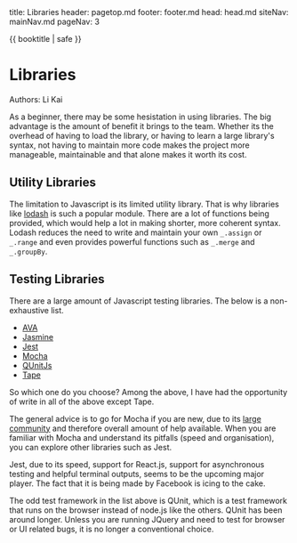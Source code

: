 <frontmatter>
  title: Libraries
  header: pagetop.md
  footer: footer.md
  head: head.md
  siteNav: mainNav.md
  pageNav: 3
</frontmatter>

<div class="website-content">

{{ booktitle | safe }}

# Libraries

Authors: Li Kai

As a beginner, there may be some hesistation in using libraries. The big advantage is the amount of benefit it brings to the team. Whether its the overhead of having to load the library, or having to learn a large library's syntax, not having to maintain more code makes the project more manageable, maintainable and that alone makes it worth its cost.

## Utility Libraries

The limitation to Javascript is its limited utility library. That is why libraries like [lodash](https://lodash.com/) is such a popular module. There are a lot of functions being provided, which would help a lot in making shorter, more coherent syntax. Lodash reduces the need to write and maintain your own `_.assign` or `_.range` and even provides powerful functions such as `_.merge` and `_.groupBy`.

## Testing Libraries

There are a large amount of Javascript testing libraries. The below is a non-exhaustive list.

- [AVA](https://github.com/avajs/ava)
- [Jasmine](https://jasmine.github.io/)
- [Jest](https://facebook.github.io/jest/)
- [Mocha](https://mochajs.org/)
- [QUnitJs](https://qunitjs.com)
- [Tape](https://github.com/substack/tape)

So which one do you choose? Among the above, I have had the opportunity of write in all of the above except Tape. 

The general advice is to go for Mocha if you are new, due to its [large community](https://stateofjs.com/2016/testing/) and therefore overall amount of help available. When you are familiar with Mocha and understand its pitfalls (speed and organisation), you can explore other libraries such as Jest.

Jest, due to its speed, support for React.js, support for asynchronous testing and helpful terminal outputs, seems to be the upcoming major player. The fact that it is being made by Facebook is icing to the cake.

The odd test framework in the list above is QUnit, which is a test framework that runs on the browser instead of node.js like the others. QUnit has been around longer. Unless you are running JQuery and need to test for browser or UI related bugs, it is no longer a conventional choice.

</div>
